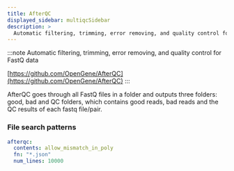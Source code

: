 ```yaml
---
title: AfterQC
displayed_sidebar: multiqcSidebar
description: >
  Automatic filtering, trimming, error removing, and quality control for FastQ data
---
```


<!--
~~~~~ DO NOT EDIT ~~~~~
This file is autogenerated from the MultiQC module python docstring.
Do not edit the markdown, it will be overwritten.

File path for the source of this content: multiqc/modules/afterqc/afterqc.py
~~~~~~~~~~~~~~~~~~~~~~~
-->

:::note
Automatic filtering, trimming, error removing, and quality control for FastQ data

[https://github.com/OpenGene/AfterQC](https://github.com/OpenGene/AfterQC)
:::

AfterQC goes through all FastQ files in a folder and outputs three folders: good, bad and QC folders,
which contains good reads, bad reads and the QC results of each fastq file/pair.

### File search patterns

```yaml
afterqc:
  contents: allow_mismatch_in_poly
  fn: "*.json"
  num_lines: 10000
```
